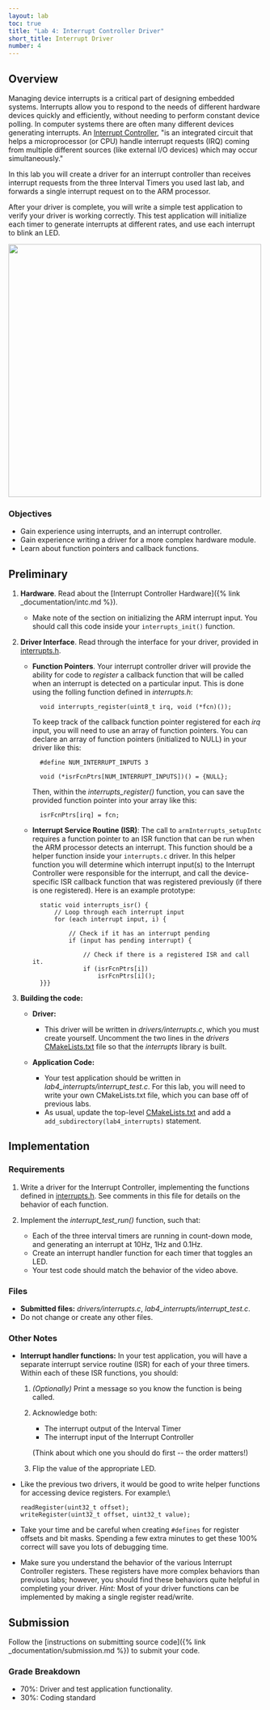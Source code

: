 ```yaml
---
layout: lab
toc: true
title: "Lab 4: Interrupt Controller Driver"
short_title: Interrupt Driver
number: 4
---
```


## Overview


Managing device interrupts is a critical part of designing embedded systems.  Interrupts allow you to respond to the needs of different hardware devices quickly and efficiently, without needing to perform constant device polling.
In computer systems there are often many different devices generating interrupts.  An [Interrupt Controller](https://en.wikipedia.org/wiki/Programmable_interrupt_controller), "is an integrated circuit that helps a microprocessor (or CPU) handle interrupt requests (IRQ) coming from multiple different sources (like external I/O devices) which may occur simultaneously."  

In this lab you will create a driver for an interrupt controller than receives interrupt requests from the three Interval Timers you used last lab, and forwards a single interrupt request on to the ARM processor.

After your driver is complete, you will write a simple test application to verify your driver is working correctly.  This test application will initialize each timer to generate interrupts at different rates, and use each interrupt to blink an LED.

<img src="{% link media/interrupts/interrupt_test.gif %}" width="500">

### Objectives

* Gain experience using interrupts, and an interrupt controller.
* Gain experience writing a driver for a more complex hardware module.
* Learn about function pointers and callback functions.

## Preliminary

1. **Hardware**. Read about the [Interrupt Controller Hardware]({% link _documentation/intc.md %}).
    * Make note of the section on initializing the ARM interrupt input.  You should call this code inside your `interrupts_init()` function.  

1. **Driver Interface**. Read through the interface for your driver, provided in [interrupts.h](https://github.com/byu-cpe/ecen330_student/blob/main/drivers/interrupts.h).



    * **Function Pointers**.  Your interrupt controller driver will provide the ability for code to *register* a callback function that will be called when an interrupt is detected on a particular input.  This is done using the folling function defined in *interrupts.h*:

            void interrupts_register(uint8_t irq, void (*fcn)());

        To keep track of the callback function pointer registered for each *irq* input, you will need to use an array of function pointers. You can declare an array of function pointers (initialized to NULL) in your driver like this:

            #define NUM_INTERRUPT_INPUTS 3

            void (*isrFcnPtrs[NUM_INTERRUPT_INPUTS])() = {NULL};

        Then, within the *interrupts_register()* function, you can save the provided function pointer into your array like this:

            isrFcnPtrs[irq] = fcn;

  

    * **Interrupt Service Routine (ISR)**: The call to `armInterrupts_setupIntc` requires a function pointer to an ISR function that can be run when the ARM processor detects an interrupt.  This function should be a helper function inside your `interrupts.c` driver.  In this helper function you will determine which interrupt input(s) to the Interrupt Controller were responsible for the interrupt, and call the device-specific ISR callback function that was registered previously (if there is one registered).  Here is an example prototype:

            static void interrupts_isr() {
                // Loop through each interrupt input
                for (each interrupt input, i) {
                    
                    // Check if it has an interrupt pending
                    if (input has pending interrupt) {

                        // Check if there is a registered ISR and call it.
                        if (isrFcnPtrs[i])
                            isrFcnPtrs[i]();
            }}}


1. **Building the code:** 
    * **Driver:** 
        * This driver will be written in *drivers/interrupts.c*, which you must create yourself.  Uncomment the two lines in the *drivers* [CMakeLists.txt](https://github.com/byu-cpe/ecen330_student/blob/main/drivers/CMakeLists.txt) file so that the *interrupts* library is built.  

    * **Application Code:**
        * Your test application should be written in *lab4_interrupts/interrupt_test.c*.  For this lab, you will need to write your own CMakeLists.txt file, which you can base off of previous labs.
        * As usual, update the top-level [CMakeLists.txt](https://github.com/byu-cpe/ecen330_student/blob/main/CMakeLists.txt) and add a `add_subdirectory(lab4_interrupts)` statement.

## Implementation

### Requirements

1. Write a driver for the Interrupt Controller, implementing the functions defined in [interrupts.h](https://github.com/byu-cpe/ecen330_student/blob/main/drivers/interrupts.h).  See comments in this file for details on the behavior of each function.

1. Implement the *interrupt_test_run()* function, such that:
    * Each of the three interval timers are running in count-down mode, and generating an interrupt at 10Hz, 1Hz and 0.1Hz.
    * Create an interrupt handler function for each timer that toggles an LED.
    * Your test code should match the behavior of the video above.



### Files
  - **Submitted files:** *drivers/interrupts.c*, *lab4_interrupts/interrupt_test.c*.
  - Do not change or create any other files.

### Other Notes

* **Interrupt handler functions:**  In your test application, you will have a separate interrupt service routine (ISR) for each of your three timers.  Within each of these ISR functions, you should:
    1. *(Optionally)* Print a message so you know the function is being called.
    1. Acknowledge both:
        * The interrupt output of the Interval Timer
        * The interrupt input of the Interrupt Controller
        
        (Think about which one you should do first -- the order matters!)
    3. Flip the value of the appropriate LED.
* Like the previous two drivers, it would be good to write helper functions for accessing device registers.  For example:\

      readRegister(uint32_t offset);
      writeRegister(uint32_t offset, uint32_t value);

* Take your time and be careful when creating `#defines` for register offsets and bit masks.  Spending a few extra minutes to get these 100% correct will save you lots of debugging time.

* Make sure you understand the behavior of the various Interrupt Controller registers.  These registers have more complex behaviors than previous labs; however, you should find these behaviors quite helpful in completing your driver.  *Hint:* Most of your driver functions can be implemented by making a single register read/write.


## Submission
Follow the [instructions on submitting source code]({% link _documentation/submission.md %}) to submit your code.

### Grade Breakdown 
  * 70%: Driver and test application functionality.
  * 30%: Coding standard